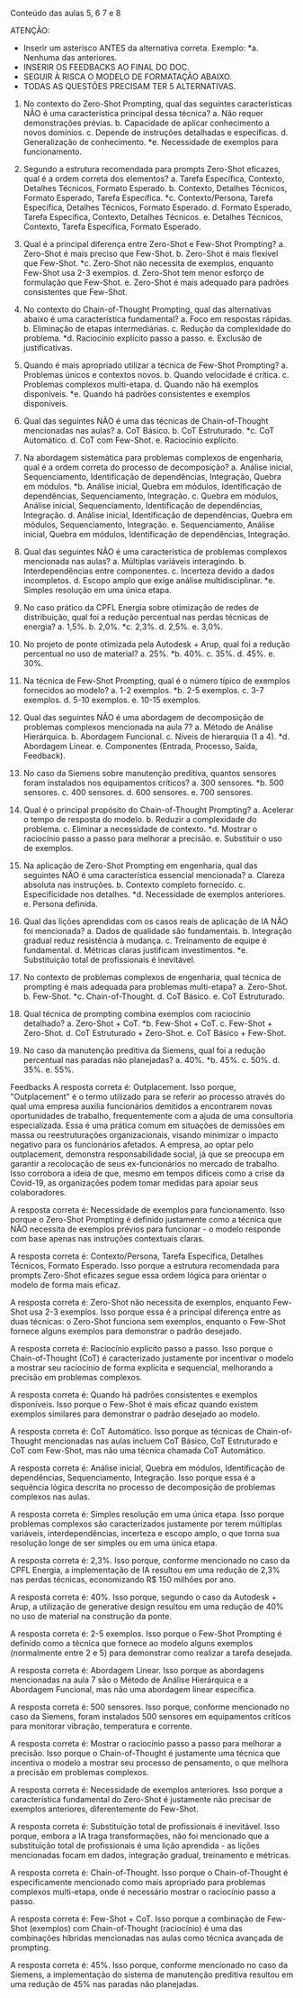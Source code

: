 Conteúdo das aulas 5, 6 7 e 8

ATENÇÃO:
- Inserir um asterisco ANTES da alternativa correta.
Exemplo:
*a. Nenhuma das anteriores.
- INSERIR OS FEEDBACKS AO FINAL DO DOC.
- SEGUIR À RISCA O MODELO DE FORMATAÇÃO ABAIXO.
- TODAS AS QUESTÕES PRECISAM TER 5 ALTERNATIVAS.



1. No contexto do Zero-Shot Prompting, qual das seguintes características NÃO é uma característica principal dessa técnica?
a. Não requer demonstrações prévias.
b. Capacidade de aplicar conhecimento a novos domínios.
c. Depende de instruções detalhadas e específicas.
d. Generalização de conhecimento.
*e. Necessidade de exemplos para funcionamento.

2. Segundo a estrutura recomendada para prompts Zero-Shot eficazes, qual é a ordem correta dos elementos?
a. Tarefa Específica, Contexto, Detalhes Técnicos, Formato Esperado.
b. Contexto, Detalhes Técnicos, Formato Esperado, Tarefa Específica.
*c. Contexto/Persona, Tarefa Específica, Detalhes Técnicos, Formato Esperado.
d. Formato Esperado, Tarefa Específica, Contexto, Detalhes Técnicos.
e. Detalhes Técnicos, Contexto, Tarefa Específica, Formato Esperado.

3. Qual é a principal diferença entre Zero-Shot e Few-Shot Prompting?
a. Zero-Shot é mais preciso que Few-Shot.
b. Zero-Shot é mais flexível que Few-Shot.
*c. Zero-Shot não necessita de exemplos, enquanto Few-Shot usa 2-3 exemplos.
d. Zero-Shot tem menor esforço de formulação que Few-Shot.
e. Zero-Shot é mais adequado para padrões consistentes que Few-Shot.

4. No contexto do Chain-of-Thought Prompting, qual das alternativas abaixo é uma característica fundamental?
a. Foco em respostas rápidas.
b. Eliminação de etapas intermediárias.
c. Redução da complexidade do problema.
*d. Raciocínio explícito passo a passo.
e. Exclusão de justificativas.

5. Quando é mais apropriado utilizar a técnica de Few-Shot Prompting?
a. Problemas únicos e contextos novos.
b. Quando velocidade é crítica.
c. Problemas complexos multi-etapa.
d. Quando não há exemplos disponíveis.
*e. Quando há padrões consistentes e exemplos disponíveis.

6. Qual das seguintes NÃO é uma das técnicas de Chain-of-Thought mencionadas nas aulas?
a. CoT Básico.
b. CoT Estruturado.
*c. CoT Automático.
d. CoT com Few-Shot.
e. Raciocínio explícito.

8. Na abordagem sistemática para problemas complexos de engenharia, qual é a ordem correta do processo de decomposição?
a. Análise inicial, Sequenciamento, Identificação de dependências, Integração, Quebra em módulos.
*b. Análise inicial, Quebra em módulos, Identificação de dependências, Sequenciamento, Integração.
c. Quebra em módulos, Análise inicial, Sequenciamento, Identificação de dependências, Integração.
d. Análise inicial, Identificação de dependências, Quebra em módulos, Sequenciamento, Integração.
e. Sequenciamento, Análise inicial, Quebra em módulos, Identificação de dependências, Integração.

9. Qual das seguintes NÃO é uma característica de problemas complexos mencionada nas aulas?
a. Múltiplas variáveis interagindo.
b. Interdependências entre componentes.
c. Incerteza devido a dados incompletos.
d. Escopo amplo que exige análise multidisciplinar.
*e. Simples resolução em uma única etapa.

10. No caso prático da CPFL Energia sobre otimização de redes de distribuição, qual foi a redução percentual nas perdas técnicas de energia?
a. 1,5%.
b. 2,0%.
*c. 2,3%.
d. 2,5%.
e. 3,0%.

11. No projeto de ponte otimizada pela Autodesk + Arup, qual foi a redução percentual no uso de material?
a. 25%.
*b. 40%.
c. 35%.
d. 45%.
e. 30%.

12. Na técnica de Few-Shot Prompting, qual é o número típico de exemplos fornecidos ao modelo?
a. 1-2 exemplos.
*b. 2-5 exemplos.
c. 3-7 exemplos.
d. 5-10 exemplos.
e. 10-15 exemplos.

13. Qual das seguintes NÃO é uma abordagem de decomposição de problemas complexos mencionada na aula 7?
a. Método de Análise Hierárquica.
b. Abordagem Funcional.
c. Níveis de hierarquia (1 a 4).
*d. Abordagem Linear.
e. Componentes (Entrada, Processo, Saída, Feedback).

14. No caso da Siemens sobre manutenção preditiva, quantos sensores foram instalados nos equipamentos críticos?
a. 300 sensores.
*b. 500 sensores.
c. 400 sensores.
d. 600 sensores.
e. 700 sensores.

15. Qual é o principal propósito do Chain-of-Thought Prompting?
a. Acelerar o tempo de resposta do modelo.
b. Reduzir a complexidade do problema.
c. Eliminar a necessidade de contexto.
*d. Mostrar o raciocínio passo a passo para melhorar a precisão.
e. Substituir o uso de exemplos.

16. Na aplicação de Zero-Shot Prompting em engenharia, qual das seguintes NÃO é uma característica essencial mencionada?
a. Clareza absoluta nas instruções.
b. Contexto completo fornecido.
c. Especificidade nos detalhes.
*d. Necessidade de exemplos anteriores.
e. Persona definida.

17. Qual das lições aprendidas com os casos reais de aplicação de IA NÃO foi mencionada?
a. Dados de qualidade são fundamentais.
b. Integração gradual reduz resistência à mudança.
c. Treinamento de equipe é fundamental.
d. Métricas claras justificam investimentos.
*e. Substituição total de profissionais é inevitável.

18. No contexto de problemas complexos de engenharia, qual técnica de prompting é mais adequada para problemas multi-etapa?
a. Zero-Shot.
b. Few-Shot.
*c. Chain-of-Thought.
d. CoT Básico.
e. CoT Estruturado.

19. Qual técnica de prompting combina exemplos com raciocínio detalhado?
a. Zero-Shot + CoT.
*b. Few-Shot + CoT.
c. Few-Shot + Zero-Shot.
d. CoT Estruturado + Zero-Shot.
e. CoT Básico + Few-Shot.

20. No caso da manutenção preditiva da Siemens, qual foi a redução percentual nas paradas não planejadas?
a. 40%.
*b. 45%.
c. 50%.
d. 35%.
e. 55%.

Feedbacks
A resposta correta é: Outplacement. Isso porque, "Outplacement" é o termo utilizado para se referir ao processo através do qual uma empresa auxilia funcionários demitidos a encontrarem novas oportunidades de trabalho, frequentemente com a ajuda de uma consultoria especializada. Essa é uma prática comum em situações de demissões em massa ou reestruturações organizacionais, visando minimizar o impacto negativo para os funcionários afetados. A empresa, ao optar pelo outplacement, demonstra responsabilidade social, já que se preocupa em garantir a recolocação de seus ex-funcionários no mercado de trabalho. Isso corrobora a ideia de que, mesmo em tempos difíceis como a crise da Covid-19, as organizações podem tomar medidas para apoiar seus colaboradores.

A resposta correta é: Necessidade de exemplos para funcionamento. Isso porque o Zero-Shot Prompting é definido justamente como a técnica que NÃO necessita de exemplos prévios para funcionar - o modelo responde com base apenas nas instruções contextuais claras.

A resposta correta é: Contexto/Persona, Tarefa Específica, Detalhes Técnicos, Formato Esperado. Isso porque a estrutura recomendada para prompts Zero-Shot eficazes segue essa ordem lógica para orientar o modelo de forma mais eficaz.

A resposta correta é: Zero-Shot não necessita de exemplos, enquanto Few-Shot usa 2-3 exemplos. Isso porque essa é a principal diferença entre as duas técnicas: o Zero-Shot funciona sem exemplos, enquanto o Few-Shot fornece alguns exemplos para demonstrar o padrão desejado.

A resposta correta é: Raciocínio explícito passo a passo. Isso porque o Chain-of-Thought (CoT) é caracterizado justamente por incentivar o modelo a mostrar seu raciocínio de forma explícita e sequencial, melhorando a precisão em problemas complexos.

A resposta correta é: Quando há padrões consistentes e exemplos disponíveis. Isso porque o Few-Shot é mais eficaz quando existem exemplos similares para demonstrar o padrão desejado ao modelo.

A resposta correta é: CoT Automático. Isso porque as técnicas de Chain-of-Thought mencionadas nas aulas incluem CoT Básico, CoT Estruturado e CoT com Few-Shot, mas não uma técnica chamada CoT Automático.

A resposta correta é: Análise inicial, Quebra em módulos, Identificação de dependências, Sequenciamento, Integração. Isso porque essa é a sequência lógica descrita no processo de decomposição de problemas complexos nas aulas.

A resposta correta é: Simples resolução em uma única etapa. Isso porque problemas complexos são caracterizados justamente por terem múltiplas variáveis, interdependências, incerteza e escopo amplo, o que torna sua resolução longe de ser simples ou em uma única etapa.

A resposta correta é: 2,3%. Isso porque, conforme mencionado no caso da CPFL Energia, a implementação de IA resultou em uma redução de 2,3% nas perdas técnicas, economizando R$ 150 milhões por ano.

A resposta correta é: 40%. Isso porque, segundo o caso da Autodesk + Arup, a utilização de generative design resultou em uma redução de 40% no uso de material na construção da ponte.

A resposta correta é: 2-5 exemplos. Isso porque o Few-Shot Prompting é definido como a técnica que fornece ao modelo alguns exemplos (normalmente entre 2 e 5) para demonstrar como realizar a tarefa desejada.

A resposta correta é: Abordagem Linear. Isso porque as abordagens mencionadas na aula 7 são o Método de Análise Hierárquica e a Abordagem Funcional, mas não uma abordagem linear específica.

A resposta correta é: 500 sensores. Isso porque, conforme mencionado no caso da Siemens, foram instalados 500 sensores em equipamentos críticos para monitorar vibração, temperatura e corrente.

A resposta correta é: Mostrar o raciocínio passo a passo para melhorar a precisão. Isso porque o Chain-of-Thought é justamente uma técnica que incentiva o modelo a mostrar seu processo de pensamento, o que melhora a precisão em problemas complexos.

A resposta correta é: Necessidade de exemplos anteriores. Isso porque a característica fundamental do Zero-Shot é justamente não precisar de exemplos anteriores, diferentemente do Few-Shot.

A resposta correta é: Substituição total de profissionais é inevitável. Isso porque, embora a IA traga transformações, não foi mencionado que a substituição total de profissionais é uma lição aprendida - as lições mencionadas focam em dados, integração gradual, treinamento e métricas.

A resposta correta é: Chain-of-Thought. Isso porque o Chain-of-Thought é especificamente mencionado como mais apropriado para problemas complexos multi-etapa, onde é necessário mostrar o raciocínio passo a passo.

A resposta correta é: Few-Shot + CoT. Isso porque a combinação de Few-Shot (exemplos) com Chain-of-Thought (raciocínio) é uma das combinações híbridas mencionadas nas aulas como técnica avançada de prompting.

A resposta correta é: 45%. Isso porque, conforme mencionado no caso da Siemens, a implementação do sistema de manutenção preditiva resultou em uma redução de 45% nas paradas não planejadas.





